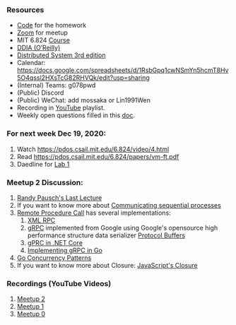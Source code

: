 ### Resources
- [Code](https://classroom.github.com/a/_3Qha2rO) for the homework
- [Zoom](https://zoom.us/j/98807003493?pwd=YUhvZ3pUQy85MkhtZzVSaFZBL1k4dz09) for meetup
- MIT 6.824 [Course](https://pdos.csail.mit.edu/6.824/schedule.html)
- [DDIA (O’Reilly)](https://learning.oreilly.com/library/view/designing-data-intensive-applications/9781491903063/)
- [Distributed System 3rd edition](https://www.distributed-systems.net/index.php/books/ds3/)
- Calendar: https://docs.google.com/spreadsheets/d/1RsbGpq1cwNSmYn5hcmT8Hv5O4qssl2HXsTcG82RHVQk/edit?usp=sharing
- (Internal) Teams: g078pwd
- (Public) Discord
- (Public) WeChat: add mossaka or Lin1991Wen
- Recording in [YouTube](https://www.youtube.com/playlist?list=PL1voNxn5MODMJxAZVvgFHZ0jZ-fuSut68) playlist.
- Weekly open questions filled in this [doc](https://docs.google.com/document/d/1mvlQgpiGbUA_GSWtnNanKtT60Kgg05AlN6gsRuYz_T0/edit).

### For next week Dec 19, 2020:
1. Watch https://pdos.csail.mit.edu/6.824/video/4.html
2. Read https://pdos.csail.mit.edu/6.824/papers/vm-ft.pdf
4. Daedline for [Lab 1](https://pdos.csail.mit.edu/6.824/labs/lab-mr.html)

### Meetup 2 Discussion:
1. [Randy Pausch's Last Lecture](https://www.youtube.com/watch?v=ji5_MqicxSo)
2. If you want to know more about [Communicating sequential processes](https://www.cs.cmu.edu/~crary/819-f09/Hoare78.pdf)
3. [Remote Procedure Call](https://en.wikipedia.org/wiki/Remote_procedure_call) has several implementations:
    1. [XML RPC](http://xmlrpc.com/)
    2. [gRPC](https://grpc.io/) implemented from Google using Google's opensource high performance structure data serializer [Protocol Buffers](https://developers.google.com/protocol-buffers/)
    3. [gPRC in .NET Core](https://docs.microsoft.com/en-us/aspnet/core/grpc/?view=aspnetcore-5.0)
    4. [Implementing gRPC in Go](https://medium.com/@sprashant.30/implementing-grpc-using-go-62d4406cd616#:~:text=%20Implementing%20gRPC%20using%20Go%20%201%20Step,to%20do%20is%20implement%20the%20ConnectorServiceServer...%20More%20)
4. [Go Concurrency Patterns](https://youtu.be/f6kdp27TYZs)
5. If you want to know more about Closure: [JavaScript's Closure](https://developer.mozilla.org/en-US/docs/Web/JavaScript/Closures)


### Recordings (YouTube Videos)
1. [Meetup 2](https://youtu.be/Vk_GHllRWy4)
2. [Meetup 1](https://youtu.be/eIbw4El_xsM)
3. [Meetup 0](https://youtu.be/qAFka0s1r2M)
